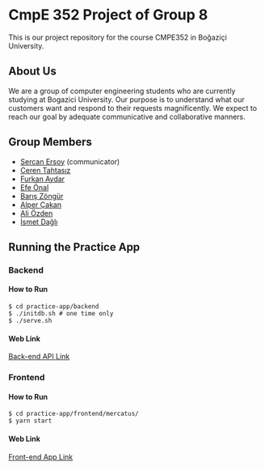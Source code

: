 # CmpE 352 Project of Group 8

This is our project repository for the course CMPE352 in Boğaziçi University. 

## About Us
We are a group of computer engineering students who are currently studying at Bogazici University. Our purpose is to understand what our customers want and respond to their requests magnificently. We expect to reach our goal by adequate communicative and collaborative manners.

## Group Members

* [Sercan Ersoy](https://github.com/sercanersoy) (communicator)
* [Ceren Tahtasız](https://github.com/cerentahtasiz)
* [Furkan Aydar](https://github.com/furkanaydar)
* [Efe Önal](https://github.com/efe-onal-2016400267)
* [Barış Zöngür](https://github.com/baris-zongur-2016400285)
* [Alper Çakan](https://github.com/alpercakan)
* [Ali Özden](https://github.com/ozdenali)
* [İsmet Dağlı](https://github.com/ismet-dagli)

## Running the Practice App
### Backend
#### How to Run
```
$ cd practice-app/backend
$ ./initdb.sh # one time only 
$ ./serve.sh
```
#### Web Link
[Back-end API Link](http://18.188.149.114:8080)

### Frontend
#### How to Run
```
$ cd practice-app/frontend/mercatus/
$ yarn start
```
#### Web Link
[Front-end App Link](http://18.188.149.114)
